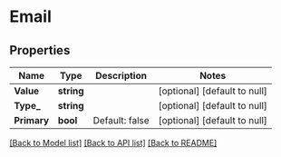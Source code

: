 # Email

## Properties
Name | Type | Description | Notes
------------ | ------------- | ------------- | -------------
**Value** | **string** |  | [optional] [default to null]
**Type_** | **string** |  | [optional] [default to null]
**Primary** | **bool** | Default: false | [optional] [default to null]

[[Back to Model list]](../README.md#documentation-for-models) [[Back to API list]](../README.md#documentation-for-api-endpoints) [[Back to README]](../README.md)


